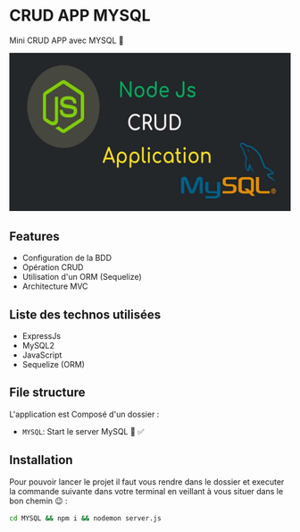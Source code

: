 # CRUD APP MYSQL

Mini CRUD APP avec MYSQL 📜

![alt text](https://github.com/Dramane-dev/NodeJs-Practices-MySQL/blob/main/NodeJs-MySQL-img.png?raw=true)


## Features

- Configuration de la BDD 
- Opération CRUD
- Utilisation d'un ORM (Sequelize)
- Architecture MVC 

## Liste des technos utilisées 

- ExpressJs
- MySQL2
- JavaScript 
- Sequelize (ORM)



## File structure

L'application est Composé d'un dossier :

- `MYSQL`: Start le server MySQL 🚀 ✅


## Installation

Pour pouvoir lancer le projet il faut vous rendre dans le dossier et executer la commande suivante dans votre terminal en veillant à vous situer dans le bon chemin 😉 :

```bash
cd MYSQL && npm i && nodemon server.js
```
